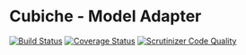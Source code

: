 # Cubiche - Model Adapter
[![Build Status](https://travis-ci.org/cubiche/model-adapter.svg?branch=master)](https://travis-ci.org/cubiche/model-adapter) [![Coverage Status](https://coveralls.io/repos/github/cubiche/model-adapter/badge.svg?branch=master)](https://coveralls.io/github/cubiche/model-adapter?branch=master) [![Scrutinizer Code Quality](https://scrutinizer-ci.com/g/cubiche/model-adapter/badges/quality-score.png?b=master)](https://scrutinizer-ci.com/g/cubiche/model-adapter/?branch=master) 
